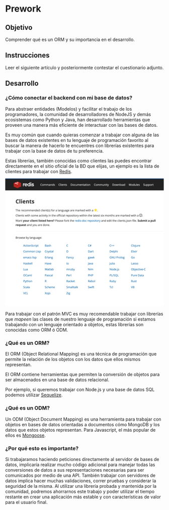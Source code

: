 # Prework

## Objetivo

Comprender qué es un ORM y su importancia en el desarrollo.

## Instrucciones

Leer el siguiente artículo y posteriormente contestar el cuestionario adjunto.

## Desarrollo

### ¿Cómo conectar el backend con mi base de datos?

Para abstraer entidades (Modelos) y facilitar el trabajo de los programadores, la comunidad de desarrolladores de NodeJS y demás ecosistemas como Python y Java, han desarrollado herramientas que proveen una manera más eficiente de interactuar con las bases de datos.

Es muy común que cuando quieras comenzar a trabajar con alguna de las bases de datos existentes en tu lenguaje de programación favorito al buscar la manera de hacerlo te encuentres con librerías existentes para trabajar con la base de datos de tu preferencia. 

Estas librerías, también conocidas como clientes las puedes encontrar directamente en el sitio oficial de la BD que elijas, un ejemplo es la lista de clientes para trabajar con [Redis](https://redis.io/clients).

![img/Screen_Shot_2020-06-11_at_16.05.41.png](img/Screen_Shot_2020-06-11_at_16.05.41.png)

Para trabajar con el patrón MVC es muy recomendable trabajar con librerías que *mapeen* las clases de nuestro lenguaje de programación si estamos trabajando con un lenguaje orientado a objetos, estas librerías son conocidas como ORM ó ODM.

### ¿Qué es un ORM?

El ORM (Object Relational Mapping) es una técnica de programación que permite la relación de los objetos con los datos que ellos mismos representan.

El ORM contiene herramientas que permiten la conversión de objetos para ser almacenados en una base de datos relacional.

Por ejemplo, si queremos trabajar con Node.js y una base de datos SQL podemos utilizar [Sequelize](https://sequelize.org/v5/).

### ¿Qué es un ODM?

Un ODM (Object Document Mapping) es una herramienta para trabajar con objetos en bases de datos orientadas a documentos cómo MongoDB y los datos que estos objetos representan. Para Javascript, el más popular de ellos es [Mongoose](https://mongoosejs.com/).

### ¿Por qué esto es importante?

Si trabajaramos haciendo peticiones directamente al servidor de bases de datos, implicaría realizar mucho código adicional para manejar todas las conversiones de datos a sus representaciones necesarias para ser comunicados por medio de una API. También trabajar con servidores de datos implica hacer muchas validaciones, correr pruebas y considerar la seguridad de la misma. Al utilizar una librería probada y mantenida por la comunidad, podremos ahorrarnos este trabajo y poder utilizar el tiempo restante en crear una aplicación más estable y con características de valor para el usuario final.
